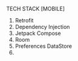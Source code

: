 TECH STACK
[MOBILE]
1. Retrofit
2. Dependency Injection
3. Jetpack Compose
4. Room
5. Preferences  DataStore
6. 
